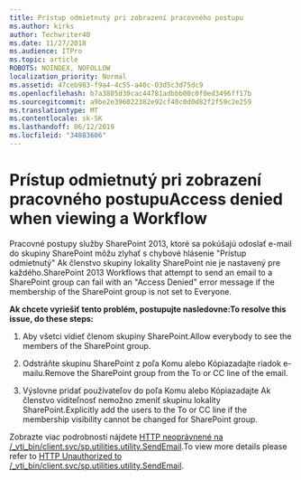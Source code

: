 ```yaml
---
title: Prístup odmietnutý pri zobrazení pracovného postupu
ms.author: kirks
author: Techwriter40
ms.date: 11/27/2018
ms.audience: ITPro
ms.topic: article
ROBOTS: NOINDEX, NOFOLLOW
localization_priority: Normal
ms.assetid: 47ceb983-f9a4-4c55-a40c-03d5c3d75dc9
ms.openlocfilehash: b7a3805d30cac44781adbbb00c0f0ed3496ff17b
ms.sourcegitcommit: a9be2e396022382e92cf40c0d0d82f2f59c2e259
ms.translationtype: MT
ms.contentlocale: sk-SK
ms.lasthandoff: 06/12/2019
ms.locfileid: "34883606"
---
```

# <a name="access-denied-when-viewing-a-workflow"></a><span data-ttu-id="ab268-102">Prístup odmietnutý pri zobrazení pracovného postupu</span><span class="sxs-lookup"><span data-stu-id="ab268-102">Access denied when viewing a Workflow</span></span>

<span data-ttu-id="ab268-103">Pracovné postupy služby SharePoint 2013, ktoré sa pokúšajú odoslať e-mail do skupiny SharePoint môžu zlyhať s chybové hlásenie "Prístup odmietnutý" Ak členstvo skupiny lokality SharePoint nie je nastavený pre každého.</span><span class="sxs-lookup"><span data-stu-id="ab268-103">SharePoint 2013 Workflows that attempt to send an email to a SharePoint group can fail with an "Access Denied" error message if the membership of the SharePoint group is not set to Everyone.</span></span>
  
 <span data-ttu-id="ab268-104">**Ak chcete vyriešiť tento problém, postupujte nasledovne:**</span><span class="sxs-lookup"><span data-stu-id="ab268-104">**To resolve this issue, do these steps:**</span></span>
  
 1. <span data-ttu-id="ab268-105">Aby všetci vidieť členom skupiny SharePoint.</span><span class="sxs-lookup"><span data-stu-id="ab268-105">Allow everybody to see the members of the SharePoint group.</span></span>
  
 2. <span data-ttu-id="ab268-106">Odstráňte skupinu SharePoint z poľa Komu alebo Kópiazadajte riadok e-mailu.</span><span class="sxs-lookup"><span data-stu-id="ab268-106">Remove the SharePoint group from the To or CC line of the email.</span></span>
  
 3. <span data-ttu-id="ab268-107">Výslovne pridať používateľov do poľa Komu alebo Kópiazadajte Ak členstvo viditeľnosť nemožno zmeniť skupinu lokality SharePoint.</span><span class="sxs-lookup"><span data-stu-id="ab268-107">Explicitly add the users to the To or CC line if the membership visibility cannot be changed for SharePoint group.</span></span>
  
<span data-ttu-id="ab268-108">Zobrazte viac podrobností nájdete [HTTP neoprávnené na /_vti_bin/client.svc/sp.utilities.utility.SendEmail](https://go.microsoft.com/fwlink/?linkid=2044694&amp;clcid=0x409).</span><span class="sxs-lookup"><span data-stu-id="ab268-108">To view more details please refer to [HTTP Unauthorized to /_vti_bin/client.svc/sp.utilities.utility.SendEmail](https://go.microsoft.com/fwlink/?linkid=2044694&amp;clcid=0x409).</span></span>
  